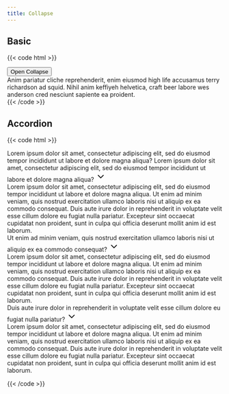 ```yaml
---
title: Collapse
---
```


## Basic

{{< code html >}}

<div x-data="collapse()">
  <button class="btn btn-primary" aria-controls="basicCollapse" aria-expanded="false" x-spread="trigger">Open Collapse</button>
  <div class="card card-body mt-2" id="basicCollapse" x-spread="collapse" x-cloak>Anim pariatur cliche reprehenderit, enim eiusmod high life accusamus terry richardson ad squid. Nihil anim keffiyeh helvetica, craft beer labore wes anderson cred nesciunt sapiente ea proident.</div>
</div>
{{< /code >}}

## Accordion

{{< code html >}}

<div class="border border-gray-200 divide-y divide-gray-200 rounded">

  <div x-data="collapse()">
    <div x-spread="trigger" class="font-semibold p-3 flex justify-between items-center" role="button" aria-controls="basicAccordion1" aria-expanded="false">
      Lorem ipsum dolor sit amet, consectetur adipiscing elit, sed do eiusmod tempor incididunt ut labore et dolore magna aliqua? Lorem ipsum dolor sit amet, consectetur adipiscing elit, sed do eiusmod tempor incididunt ut labore et dolore magna aliqua?
      <svg x-spread="arrow" class="h-4 w-4 flex-none" xmlns="http://www.w3.org/2000/svg" width="24" height="24" viewBox="0 0 24 24" fill="none" stroke="currentColor" stroke-width="2" stroke-linecap="round" stroke-linejoin="round"><polyline points="6 9 12 15 18 9"></polyline></svg>
    </div>
    <div x-spread="collapse" x-cloak class="px-3 pb-3" id="basicAccordion1">Lorem ipsum dolor sit amet, consectetur adipiscing elit, sed do eiusmod tempor incididunt ut labore et dolore magna aliqua. Ut enim ad minim veniam, quis nostrud exercitation ullamco laboris nisi ut aliquip ex ea commodo consequat. Duis aute irure dolor in reprehenderit in voluptate velit esse cillum dolore eu fugiat nulla pariatur. Excepteur sint occaecat cupidatat non proident, sunt in culpa qui officia deserunt mollit anim id est laborum.</div>
  </div>

  <div x-data="collapse()">
    <div x-spread="trigger" class="font-semibold p-3 flex justify-between items-center" role="button" aria-controls="basicAccordion2" aria-expanded="false">
      Ut enim ad minim veniam, quis nostrud exercitation ullamco laboris nisi ut aliquip ex ea commodo consequat?
      <svg x-spread="arrow" class="h-4 w-4 flex-none" xmlns="http://www.w3.org/2000/svg" width="24" height="24" viewBox="0 0 24 24" fill="none" stroke="currentColor" stroke-width="2" stroke-linecap="round" stroke-linejoin="round"><polyline points="6 9 12 15 18 9"></polyline></svg>
    </div>
    <div x-spread="collapse" x-cloak class="px-3 pb-3" id="basicAccordion2">Lorem ipsum dolor sit amet, consectetur adipiscing elit, sed do eiusmod tempor incididunt ut labore et dolore magna aliqua. Ut enim ad minim veniam, quis nostrud exercitation ullamco laboris nisi ut aliquip ex ea commodo consequat. Duis aute irure dolor in reprehenderit in voluptate velit esse cillum dolore eu fugiat nulla pariatur. Excepteur sint occaecat cupidatat non proident, sunt in culpa qui officia deserunt mollit anim id est laborum.</div>
  </div>

  <div x-data="collapse()">
    <div x-spread="trigger" class="font-semibold p-3 flex justify-between items-center" role="button" aria-controls="basicAccordion3" aria-expanded="false">
      Duis aute irure dolor in reprehenderit in voluptate velit esse cillum dolore eu fugiat nulla pariatur?
      <svg x-spread="arrow" class="h-4 w-4 flex-none" xmlns="http://www.w3.org/2000/svg" width="24" height="24" viewBox="0 0 24 24" fill="none" stroke="currentColor" stroke-width="2" stroke-linecap="round" stroke-linejoin="round"><polyline points="6 9 12 15 18 9"></polyline></svg>
    </div>
    <div x-spread="collapse" x-cloak class="px-3 pb-3" id="basicAccordion3">Lorem ipsum dolor sit amet, consectetur adipiscing elit, sed do eiusmod tempor incididunt ut labore et dolore magna aliqua. Ut enim ad minim veniam, quis nostrud exercitation ullamco laboris nisi ut aliquip ex ea commodo consequat. Duis aute irure dolor in reprehenderit in voluptate velit esse cillum dolore eu fugiat nulla pariatur. Excepteur sint occaecat cupidatat non proident, sunt in culpa qui officia deserunt mollit anim id est laborum.</div>
  </div>

</div>

{{< /code >}}
